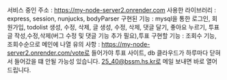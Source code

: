 서비스 중인 주소 : https://my-node-server2.onrender.com
사용한 라이브러리 : express, session, nunjucks, bodyParser
구현된 기능 : mysql을 통한 로그인, 회원가입, todolist 생성, 수정, 삭제, 글 생성, 수정, 삭제, 댓글 달기, 좋아요 누르기, 투표글 작성,수정,삭제(버그 수정 및 댓글 기능 추가 필요),투표
구현할 기능 : 조회수 기능, 조회수순으로 메인에 나열
유의 사항 : https://my-node-server2.onrender.com/vote로 들어가야 투표 사이트, db 클라우드가 하루마다 닫혀서 들어갔을 떄 안될 가능성 있습니다. 25_40@bssm.hs.kr로 메일 보내면 바로 열어드립니다.
